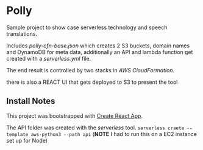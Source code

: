 # Polly

Sample project to show case serverless technology and speech translations.

Includes
*polly-cfn-base.json* which creates 2 S3 buckets, domain names and DynamoDB for meta data,  additionally an API and lambda function get created with a *serverless.yml* file.

The end result is controlled by two stacks in *AWS CloudFormation*.

there is also a REACT UI that gets deployed to S3 to present the tool


## Install Notes
This project was bootstrapped with [Create React App](https://github.com/facebookincubator/create-react-app).


The API folder was created with the *serverless* tool.
`serverless craete --template aws-python3 --path api` (**NOTE** I had to run this on a EC2 instance set up for Node)
